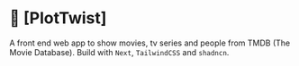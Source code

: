 # 🎥 [PlotTwist]

A front end web app to show movies, tv series and people from TMDB (The Movie Database). Build with `Next`, `TailwindCSS` and `shadncn`.
